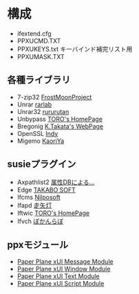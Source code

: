 # 構成

- ifextend.cfg
- PPXUCMD.TXT
- PPXUKEYS.txt キーバインド補完リスト用
- PPXUMASK.TXT

## 各種ライブラリ

- 7-zip32 [FrostMoonProject](http://frostmoon.sakura.ne.jp/)
- Unrar [rarlab](http://www.rarlab.com/rar_add.htm)
- Unrar32 [rururutan](https://github.com/rururutan/unrar32)
- Unbypass [TORO's HomePage](http://toro.d.dooo.jp/slplugin.html#unbypass)
- Bregonig [K.Takata's WebPage](http://k-takata.o.oo7.jp/mysoft/bregonig.html)
- OpenSSL [Indy](https://indy.fulgan.com/SSL/)
- Migemo [KaoriYa](https://www.kaoriya.net/software/cmigemo/)

## susieプラグイン

- Axpathlist2 [属性DBによる...](http://artisticimitation.web.fc2.com/adbtest/)
- Edge [TAKABO SOFT](http://takabosoft.com/edge/tool)
- Ifcms [Nilposoft](http://nilposoft.info/susie-plugin/index.html#ifcms)
- Ifapd [走矢灯](http://kt.sakura.ne.jp/~timeflow/MENU.HTM)
- Iftwic [TORO's HomePage](http://toro.d.dooo.jp/slplugin.html#iftwic)
- Ifvch [ぽかんらぼ](https://www.pokanchan.jp/dokuwiki/software/spi)

## ppxモジュール

- [Paper Plane xUI Message Module](http://toro.d.dooo.jp/slppx.html#ppxmes)
- [Paper Plane xUI Window Module](http://toro.d.dooo.jp/slppx.html#ppxwin)
- [Paper Plane xUI Text Module](http://toro.d.dooo.jp/slppx.html#ppxtext)
- [Paper Plane xUI Script Module](http://toro.d.dooo.jp/slppx.html#ppxscr)
